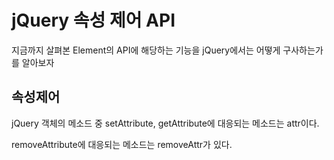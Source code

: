 # jQuery 속성 제어 API

지금까지 살펴본 Element의 API에 해당하는 기능을 jQuery에서는
어떻게 구사하는가를 알아보자

## 속성제어

jQuery 객체의 메소드 중 setAttribute, getAttribute에 대응되는 메소드는 attr이다.

removeAttribute에 대응되는 메소드는 removeAttr가 있다.
